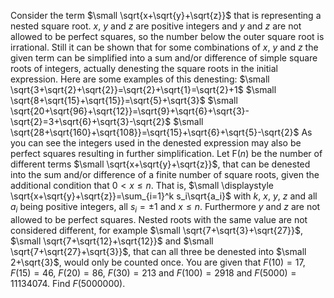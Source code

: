 Consider the term $\small \sqrt{x+\sqrt{y}+\sqrt{z}}$ that is representing a nested square root. $x$, $y$ and $z$ are positive integers and $y$ and $z$ are not allowed to be perfect squares, so the number below the outer square root is irrational. Still it can be shown that for some combinations of $x$, $y$ and $z$ the given term can be simplified into a sum and/or difference of simple square roots of integers, actually denesting the square roots in the initial expression. 
Here are some examples of this denesting:
$\small \sqrt{3+\sqrt{2}+\sqrt{2}}=\sqrt{2}+\sqrt{1}=\sqrt{2}+1$
$\small \sqrt{8+\sqrt{15}+\sqrt{15}}=\sqrt{5}+\sqrt{3}$
$\small \sqrt{20+\sqrt{96}+\sqrt{12}}=\sqrt{9}+\sqrt{6}+\sqrt{3}-\sqrt{2}=3+\sqrt{6}+\sqrt{3}-\sqrt{2}$
$\small \sqrt{28+\sqrt{160}+\sqrt{108}}=\sqrt{15}+\sqrt{6}+\sqrt{5}-\sqrt{2}$
As you can see the integers used in the denested expression may also be perfect squares resulting in further simplification.
Let F($n$) be the number of different terms $\small \sqrt{x+\sqrt{y}+\sqrt{z}}$, that can be denested into the sum and/or difference of a finite number of square roots, given the additional condition that $0<x \le n$. That is,
$\small \displaystyle \sqrt{x+\sqrt{y}+\sqrt{z}}=\sum_{i=1}^k s_i\sqrt{a_i}$
with $k$, $x$, $y$, $z$ and all $a_i$ being positive integers, all $s_i =\pm 1$ and $x\le n$. Furthermore $y$ and $z$  are not allowed to be perfect squares.
Nested roots with the same value are not considered different, for example $\small \sqrt{7+\sqrt{3}+\sqrt{27}}$, $\small \sqrt{7+\sqrt{12}+\sqrt{12}}$ and $\small \sqrt{7+\sqrt{27}+\sqrt{3}}$, that can all three be denested into $\small 2+\sqrt{3}$, would only be counted once.
You are given that $F(10)=17$, $F(15)=46$, $F(20)=86$, $F(30)=213$ and $F(100)=2918$ and $F(5000)=11134074$.
Find $F(5000000)$.